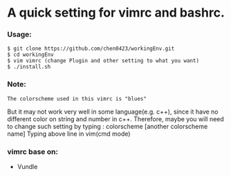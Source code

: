 # A quick setting for vimrc and bashrc.

### Usage:
    $ git clone https://github.com/chen0423/workingEnv.git
    $ cd workingEnv
    $ vim vimrc (change Plugin and other setting to what you want)
    $ ./install.sh

### Note:
    The colorscheme used in this vimrc is "blues"
But it may not work very well in some language(e.g. c++), since it have no different color on string and number in c++.
Therefore, maybe you will need to change such setting by typing
    : colorscheme  [another colorscheme name]
Typing above line in vim(cmd mode)

### vimrc base on:
* Vundle
  
